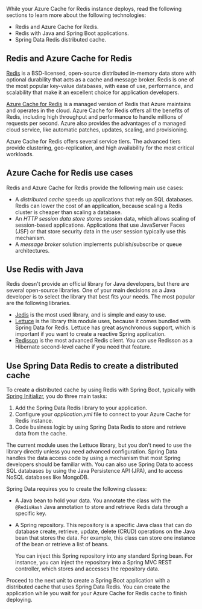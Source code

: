 While your Azure Cache for Redis instance deploys, read the following sections to learn more about the following technologies:

- Redis and Azure Cache for Redis.
- Redis with Java and Spring Boot applications.
- Spring Data Redis distributed cache.

## Redis and Azure Cache for Redis

[Redis](https://redis.io/) is a BSD-licensed, open-source distributed in-memory data store with optional durability that acts as a cache and message broker. Redis is one of the most popular key-value databases, with ease of use, performance, and scalability that make it an excellent choice for application developers.

[Azure Cache for Redis](https://azure.microsoft.com/services/cache) is a managed version of Redis that Azure maintains and operates in the cloud. Azure Cache for Redis offers all the benefits of Redis, including high throughput and performance to handle millions of requests per second. Azure also provides the advantages of a managed cloud service, like automatic patches, updates, scaling, and provisioning.

Azure Cache for Redis offers several service tiers. The advanced tiers provide clustering, geo-replication, and high availability for the most critical workloads.

## Azure Cache for Redis use cases

Redis and Azure Cache for Redis provide the following main use cases:

- A *distributed cache* speeds up applications that rely on SQL databases. Redis can lower the cost of an application, because scaling a Redis cluster is cheaper than scaling a database.
- An *HTTP session data store* stores session data, which allows scaling of session-based applications. Applications that use JavaServer Faces (JSF) or that store security data in the user session typically use this mechanism.
- A *message broker* solution implements publish/subscribe or queue architectures.

## Use Redis with Java

Redis doesn't provide an official library for Java developers, but there are several open-source libraries. One of your main decisions as a Java developer is to select the library that best fits your needs. The most popular are the following libraries.

- [Jedis](https://github.com/redis/jedis) is the most used library, and is simple and easy to use.
- [Lettuce](https://github.com/lettuce-io/lettuce-core) is the library this module uses, because it comes bundled with Spring Data for Redis. Lettuce has great asynchronous support, which is important if you want to create a reactive Spring application.
- [Redisson](https://github.com/redisson/redisson) is the most advanced Redis client. You can use Redisson as a Hibernate second-level cache if you need that feature.

## Use Spring Data Redis to create a distributed cache

To create a distributed cache by using Redis with Spring Boot, typically with [Spring Initializr](https://start.spring.io/), you do three main tasks:

1. Add the Spring Data Redis library to your application.
1. Configure your *application.yml* file to connect to your Azure Cache for Redis instance.
1. Code business logic by using Spring Data Redis to store and retrieve data from the cache.

The current module uses the Lettuce library, but you don't need to use the library directly unless you need advanced configuration. Spring Data handles the data access code by using a mechanism that most Spring developers should be familiar with. You can also use Spring Data to access SQL databases by using the Java Persistence API (JPA), and to access NoSQL databases like MongoDB.

Spring Data requires you to create the following classes:

- A Java bean to hold your data. You annotate the class with the `@RedisHash` Java annotation to store and retrieve Redis data through a specific key.
- A Spring repository. This repository is a specific Java class that can do database create, retrieve, update, delete (CRUD) operations on the Java bean that stores the data. For example, this class can store one instance of the bean or retrieve a list of beans.

  You can inject this Spring repository into any standard Spring bean. For instance, you can inject the repository into a Spring MVC REST controller, which stores and accesses the repository data.

Proceed to the next unit to create a Spring Boot application with a distributed cache that uses Spring Data Redis. You can create the application while you wait for your Azure Cache for Redis cache to finish deploying.
